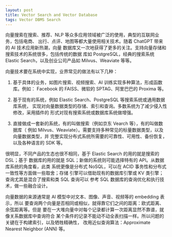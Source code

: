 ```yaml
---
layout: post
title: Vector Search and Vector Database
tags: Vector DBMS Search
---
```


向量搜索在搜索、推荐、NLP 等众多应用领域被广泛的使用，典型的互联网业务，包括电商、
出行、点评、地图等都大量使用相关技术。随着 ChatGPT 带来的 AI 技术应用新热潮，向量
数据库又一次地获得了更多的关注。支持向量存储和搜索技术的系统很多，包括传统的数据
库如 PostgreSQL，经典的搜索系统 Elastic Search，以及创业公司产品如 Milvus、Weaviate
等等。

向量技术要在系统中实现，业界常见的做法有以下几种：

1.  基于具体的业务，如图片搜索、视频搜索、AI 训练实现多种算法，形成函数库。例如：
    Facebook 的 FAISS、微软的 SPTAG、阿里巴巴的 Proxima 等。

2.  基于现有的系统，例如 Elastic Search、PostgreSQL 等搜索系统或通用数据库系统，
    实现对向量数据类型的存储、索引和查询。多数系统为了减少侵入性修改，采用插件的
    形式对现有搜索系统或数据库系统做增强。

3.  直接做成一套新的系统，有的叫做搜索（例如京东 Vearch 等），有的叫做数据库（
    例如 Milvus、Weaviate）。需要支持多种常见的标量数据类型，以及向量数据类型，并
    完整实现分布式系统所需要的可靠性、可用性、备份恢复，以及各种语言的 SDK 等。

很明显，不同产品的生态也很不相同，基于 Elastic Search 的用的就是搜索的 DSL；基于
数据库的用的就是 SQL；新做的系统则可能选择特有的 API。从数据库系统的角度看，此类
系统更像是分布式 NoSQL，可以在 ACID 事务性和分布式一致性等方面做一些取舍；存储
引擎可以借助现有的数据库引擎或 KV 类引擎；查询尤其是混合了搜索和类 SQL 查询可以
参考 SQL 数据库的查询优化和执行技术，做一些融合设计。

向量数据的来源通常是 AI 模型中对文本、图像、声音、视频等的 embedding 表示，所以
要查询两个向量是否相同或相似，就得靠它们之间的距离：欧式距离、余弦距离等。但是
要在一大堆向量中对每个记录都计算一次距离显然不靠谱，就像关系数据库中查询符合
某个条件的记录不能动不动全表扫描一样。所以问题的关键在于构建索引，以及牺牲精确性，
改用近似查询算法：Approximate Nearest Neighbor (ANN) 等。

